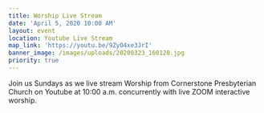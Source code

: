 ```yaml
---
title: Worship Live Stream
date: 'April 5, 2020 10:00 AM'
layout: event
location: Youtube Live Stream
map_link: 'https://youtu.be/9ZyO4xe3JrI'
banner_image: /images/uploads/20200323_160128.jpg
priority: true
---
```

Join us Sundays as we live stream Worship from Cornerstone Presbyterian Church on Youtube at 10:00 a.m. concurrently with live ZOOM interactive worship.